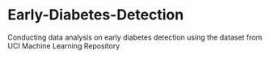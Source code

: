 # Early-Diabetes-Detection
Conducting data analysis on early diabetes detection using the dataset from UCI Machine Learning Repository
